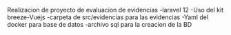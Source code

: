 Realizacion de proyecto de evaluacion de evidencias
    -laravel 12
    -Uso del kit breeze-Vuejs
    -carpeta de src/evidencias para las evidencias
    -Yaml del docker para base de datos
    -archivo sql para la creacion de la BD
